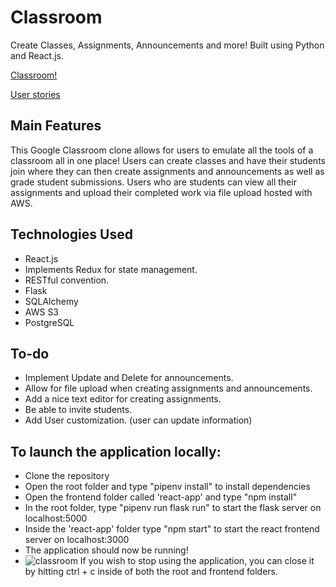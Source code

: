 # Classroom

Create Classes, Assignments, Announcements and more! Built using Python and React.js.

[Classroom!][live]

[User stories][user-stories]

[live]:https://classroom-fr3x.onrender.com/
[user-stories]:https://github.com/CheadleCheadle/Classroom/wiki/User-Stories

## Main Features

This Google Classroom clone allows for users to emulate all the tools of a classroom all in one place!
Users can create classes and have their students join where they can then create assignments and announcements as well as grade student submissions.
Users who are students can view all their assignments and upload their completed work via file upload hosted with AWS.

## Technologies Used
-  React.js
-  Implements Redux for state management.
-  RESTful convention.
-  Flask
-  SQLAlchemy
-  AWS S3
-  PostgreSQL

## To-do
* Implement Update and Delete for announcements.
* Allow for file upload when creating assignments and announcements.
* Add a nice text editor for creating assignments.
* Be able to invite students.
* Add User customization. (user can update information)

## To launch the application locally:
* Clone the repository
* Open the root folder and type "pipenv install" to install dependencies
* Open the frontend folder called 'react-app' and type "npm install"
* In the root folder, type "pipenv run flask run" to start the flask server on localhost:5000
* Inside the 'react-app' folder type "npm start" to start the react frontend server on localhost:3000
* The application should now be running!
* ![classroom](https://user-images.githubusercontent.com/108553712/235412145-77914cbf-940a-4b41-8ea8-71acf10963cd.PNG)
If you wish to stop using the application, you can close it by hitting ctrl + c inside of both the root and frontend folders.
